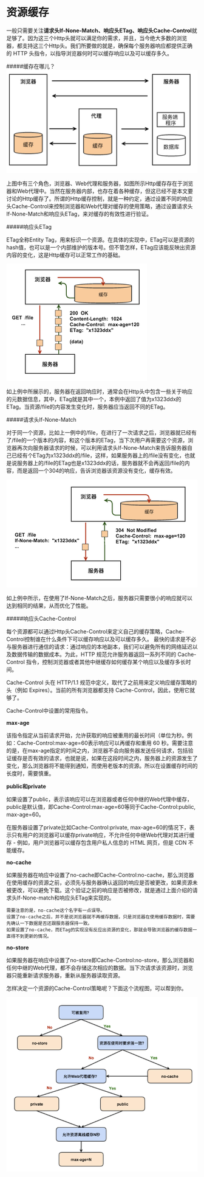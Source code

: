 # 资源缓存

一般只需要关注**请求头If-None-Match、响应头ETag、响应头Cache-Control**就足够了。因为这三个Http头就可以满足你的需求，并且，当今绝大多数的浏览器，都支持这三个Http头。我们所要做的就是，确保每个服务器响应都提供正确的 HTTP 头指令，以指导浏览器何时可以缓存响应以及可以缓存多久。

#####缓存在哪儿？
![](cache1.png)

上图中有三个角色，浏览器、Web代理和服务器，如图所示Http缓存存在于浏览器和Web代理中。当然在服务器内部，也存在着各种缓存，但这已经不是本文要讨论的Http缓存了。所谓的Http缓存控制，就是一种约定，通过设置不同的响应头Cache-Control来控制浏览器和Web代理对缓存的使用策略，通过设置请求头If-None-Match和响应头ETag，来对缓存的有效性进行验证。

#####响应头ETag

ETag全称Entity Tag，用来标识一个资源。在具体的实现中，ETag可以是资源的hash值，也可以是一个内部维护的版本号。但不管怎样，ETag应该能反映出资源内容的变化，这是Http缓存可以正常工作的基础。

![](cache2.png)

如上例中所展示的，服务器在返回响应时，通常会在Http头中包含一些关于响应的元数据信息，其中，ETag就是其中一个，本例中返回了值为x1323ddx的ETag。当资源/file的内容发生变化时，服务器应当返回不同的ETag。

#####请求头If-None-Match

对于同一个资源，比如上一例中的/file，在进行了一次请求之后，浏览器就已经有了/file的一个版本的内容，和这个版本的ETag，当下次用户再需要这个资源，浏览器再次向服务器请求的时候，可以利用请求头If-None-Match来告诉服务器自己已经有个ETag为x1323ddx的/file，这样，如果服务器上的/file没有变化，也就是说服务器上的/file的ETag也是x1323ddx的话，服务器就不会再返回/file的内容，而是返回一个304的响应，告诉浏览器该资源没有变化，缓存有效。

![](cache3.png)

如上例中所示，在使用了If-None-Match之后，服务器只需要很小的响应就可以达到相同的结果，从而优化了性能。

#####响应头Cache-Control

每个资源都可以通过Http头Cache-Control来定义自己的缓存策略，Cache-Control控制谁在什么条件下可以缓存响应以及可以缓存多久。 最快的请求是不必与服务器进行通信的请求：通过响应的本地副本，我们可以避免所有的网络延迟以及数据传输的数据成本。为此，HTTP 规范允许服务器返回一系列不同的 Cache-Control 指令，控制浏览器或者其他中继缓存如何缓存某个响应以及缓存多长时间。

Cache-Control 头在 HTTP/1.1 规范中定义，取代了之前用来定义响应缓存策略的头（例如 Expires）。当前的所有浏览器都支持 Cache-Control，因此，使用它就够了。

Cache-Control中设置的常用指令。

**max-age**

该指令指定从当前请求开始，允许获取的响应被重用的最长时间（单位为秒。例如：Cache-Control:max-age=60表示响应可以再缓存和重用 60 秒。需要注意的是，在max-age指定的时间之内，浏览器不会向服务器发送任何请求，包括验证缓存是否有效的请求，也就是说，如果在这段时间之内，服务器上的资源发生了变化，那么浏览器将不能得到通知，而使用老版本的资源。所以在设置缓存时间的长度时，需要慎重。

**public和private**

如果设置了public，表示该响应可以在浏览器或者任何中继的Web代理中缓存，public是默认值，即Cache-Control:max-age=60等同于Cache-Control:public, max-age=60。

在服务器设置了private比如Cache-Control:private, max-age=60的情况下，表示只有用户的浏览器可以缓存private响应，不允许任何中继Web代理对其进行缓存 - 例如，用户浏览器可以缓存包含用户私人信息的 HTML 网页，但是 CDN 不能缓存。

**no-cache**

如果服务器在响应中设置了no-cache即Cache-Control:no-cache，那么浏览器在使用缓存的资源之前，必须先与服务器确认返回的响应是否被更改，如果资源未被更改，可以避免下载。这个验证之前的响应是否被修改，就是通过上面介绍的请求头If-None-match和响应头ETag来实现的。

    需要注意的是，no-cache这个名字有一点误导。
    设置了no-cache之后，并不是说浏览器就不再缓存数据，只是浏览器在使用缓存数据时，需要先确认一下数据是否还跟服务器保持一致。
    如果设置了no-cache，而ETag的实现没有反应出资源的变化，那就会导致浏览器的缓存数据一直得不到更新的情况。

**no-store**

如果服务器在响应中设置了no-store即Cache-Control:no-store，那么浏览器和任何中继的Web代理，都不会存储这次相应的数据。当下次请求该资源时，浏览器只能重新请求服务器，重新从服务器读取资源。

怎样决定一个资源的Cache-Control策略呢？下面这个流程图，可以帮到你。

![](cache4.png)


